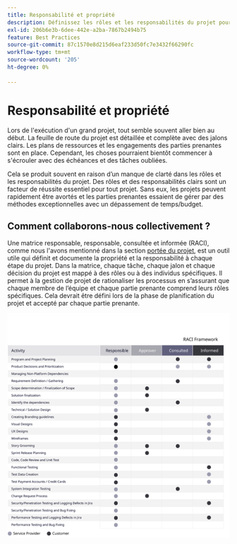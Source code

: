 ```yaml
---
title: Responsabilité et propriété
description: Définissez les rôles et les responsabilités du projet pour garantir la réussite de l’implémentation d’Adobe Commerce.
exl-id: 206b6e3b-6dee-442e-a2ba-7867b2494b75
feature: Best Practices
source-git-commit: 87c1570e8d215d6eaf233d50fc7e3432f66290fc
workflow-type: tm+mt
source-wordcount: '205'
ht-degree: 0%

---
```


# Responsabilité et propriété

Lors de l&#39;exécution d&#39;un grand projet, tout semble souvent aller bien au début. La feuille de route du projet est détaillée et complète avec des jalons clairs. Les plans de ressources et les engagements des parties prenantes sont en place. Cependant, les choses pourraient bientôt commencer à s&#39;écrouler avec des échéances et des tâches oubliées.

Cela se produit souvent en raison d’un manque de clarté dans les rôles et les responsabilités du projet. Des rôles et des responsabilités clairs sont un facteur de réussite essentiel pour tout projet. Sans eux, les projets peuvent rapidement être avortés et les parties prenantes essaient de gérer par des méthodes exceptionnelles avec un dépassement de temps/budget.

## Comment collaborons-nous collectivement ?

Une matrice responsable, responsable, consultée et informée (RACI), comme nous l&#39;avons mentionné dans la section [portée du projet](../project-scope/deliverables.md), est un outil utile qui définit et documente la propriété et la responsabilité à chaque étape du projet. Dans la matrice, chaque tâche, chaque jalon et chaque décision du projet est mappé à des rôles ou à des individus spécifiques. Il permet à la gestion de projet de rationaliser les processus en s’assurant que chaque membre de l’équipe et chaque partie prenante comprend leurs rôles spécifiques. Cela devrait être défini lors de la phase de planification du projet et accepté par chaque partie prenante.

![Tableau décrivant la structure RACI](../../assets/playbooks/raci.svg)
